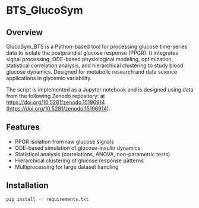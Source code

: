 # BTS_GlucoSym

## Overview
GlucoSym_BTS is a Python-based tool for processing glucose time-series data to isolate the postprandial glucose response (PPGR). It integrates signal processing, ODE-based physiological modeling, optimization, statistical correlation analysis, and hierarchical clustering to study blood glucose dynamics. Designed for metabolic research and data science applications in glycemic variability.


The script is implemented as a Jupyter notebook and is designed using data from the following Zenodo repository: at https://doi.org/10.5281/zenodo.15196914 (https://doi.org/10.5281/zenodo.15196914).

## Features
- PPGR isolation from raw glucose signals
- ODE-based simulation of glucose-insulin dynamics
- Statistical analysis (correlations, ANOVA, non-parametric tests)
- Hierarchical clustering of glucose response patterns
- Multiprocessing for large dataset handling

## Installation
```bash
pip install -r requirements.txt
